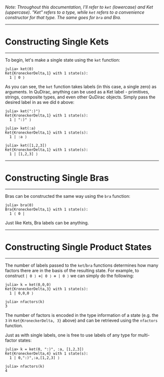 *Note: Throughout this documentation, I'll refer to `ket` (lowercase) and Ket (uppercase). "Ket" refers to a type, while `ket` refers to a convenience constructor for that type. The same goes for `bra` and Bra.*

---
# Constructing Single Kets
---

To begin, let's make a single state using the `ket` function:


```
julia> ket(0)
Ket{KroneckerDelta,1} with 1 state(s):
  1 | 0 ⟩
```

As you can see, the `ket` function takes labels (in this case, a single zero) as arguments. In QuDirac, anything can be used as a Ket label - primitives, strings, composite types, and even other QuDirac objects. Simply pass the desired label in as we did `0` above:

```
julia> ket(":)")
Ket{KroneckerDelta,1} with 1 state(s):
  1 | ":)" ⟩

julia> ket(:a)
Ket{KroneckerDelta,1} with 1 state(s):
  1 | :a ⟩

julia> ket([1,2,3])
Ket{KroneckerDelta,1} with 1 state(s):
  1 | [1,2,3] ⟩
```

---
# Constructing Single Bras
---

Bras can be constructed the same way using the `bra` function:

```
julia> bra(0)
Bra{KroneckerDelta,1} with 1 state(s):
  1 ⟨ 0 |
```

Just like Kets, Bra labels can be anything.  


---
# Constructing Single Product States
---

The number of labels passed to the `ket`/`bra` functions determines how many factors there are in the basis of the resulting state. For example, to construct `| 0 ⟩ ⊗| 0 ⟩ ⊗ | 0 ⟩` we can simply do the following:


```
julia> k = ket(0,0,0)
Ket{KroneckerDelta,3} with 1 state(s):
  1 | 0,0,0 ⟩

julia> nfactors(k)
3
```

The number of factors is encoded in the type information of a state (e.g. the `3` in `Ket{KroneckerDelta, 3}` above) and can be retrieved using the `nfactors` function.

Just as with single labels, one is free to use labels of any type for multi-factor states:

```
julia> k = ket(0, ":)", :a, [1,2,3])
Ket{KroneckerDelta,4} with 1 state(s):
  1 | 0,":)",:a,[1,2,3] ⟩

julia> nfactors(k)
4
```
